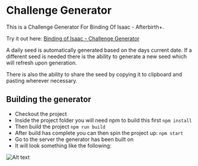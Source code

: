 # Challenge Generator

This is a Challenge Generator For Binding Of Isaac - Afterbirth+.

Try it out here:
[Binding of Isaac - Challenge Generator](https://josh-cook.github.io/challenge-generator/)

A daily seed is automatically generated based on the days current date.
If a different seed is needed there is the ability to generate a new seed which will refresh upon generation.

There is also the ability to share the seed by copying it to clipboard and pasting wherever necessary.

## Building the generator

- Checkout the project
- Inside the project folder you will need npm to build this first `npm install`
- Then build the project `npm run build`
- After build has complete you can then spin the project up: `npm start`
- Go to the server the generator has been built on
- It will look something like the following:

![Alt text](/readme-assets/build-image.png "Title")
